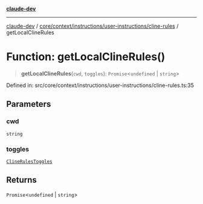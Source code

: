 [**claude-dev**](../../../../../../README.md)

***

[claude-dev](../../../../../../README.md) / [core/context/instructions/user-instructions/cline-rules](../README.md) / getLocalClineRules

# Function: getLocalClineRules()

> **getLocalClineRules**(`cwd`, `toggles`): `Promise`\<`undefined` \| `string`\>

Defined in: src/core/context/instructions/user-instructions/cline-rules.ts:35

## Parameters

### cwd

`string`

### toggles

[`ClineRulesToggles`](../../../../../../shared/cline-rules/type-aliases/ClineRulesToggles.md)

## Returns

`Promise`\<`undefined` \| `string`\>
